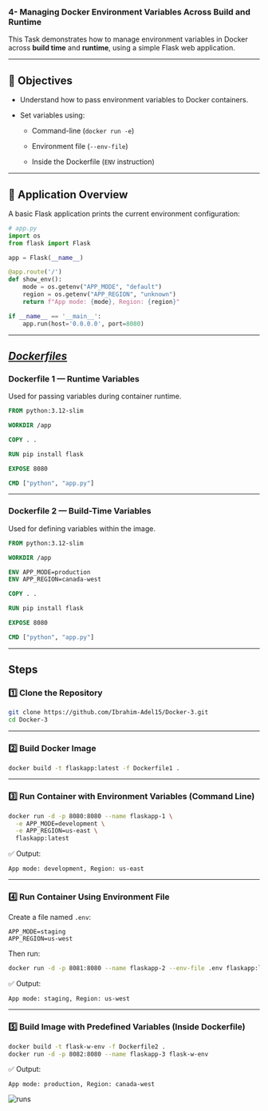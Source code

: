 ### **4- Managing Docker Environment Variables Across Build and Runtime**

This Task demonstrates how to manage environment variables in Docker across **build time** and **runtime**, using a simple Flask web application.

---

## **🧠 Objectives**

- Understand how to pass environment variables to Docker containers.

- Set variables using:
  
  - Command-line (`docker run -e`)
  
  - Environment file (`--env-file`)
  
  - Inside the Dockerfile (`ENV` instruction)

---

## **📂 Application Overview**

A basic Flask application prints the current environment configuration:

```python
# app.py
import os
from flask import Flask

app = Flask(__name__)

@app.route('/')
def show_env():
    mode = os.getenv("APP_MODE", "default")
    region = os.getenv("APP_REGION", "unknown")
    return f"App mode: {mode}, Region: {region}"

if __name__ == '__main__':
    app.run(host='0.0.0.0', port=8080)
```

---

## **<u>*Dockerfiles*</u>**

### **Dockerfile 1 — Runtime Variables**

Used for passing variables during container runtime.

```dockerfile
FROM python:3.12-slim

WORKDIR /app

COPY . .

RUN pip install flask

EXPOSE 8080

CMD ["python", "app.py"]
```

---

### **Dockerfile 2 — Build-Time Variables**

Used for defining variables within the image.

```dockerfile
FROM python:3.12-slim

WORKDIR /app

ENV APP_MODE=production
ENV APP_REGION=canada-west

COPY . .

RUN pip install flask

EXPOSE 8080

CMD ["python", "app.py"]
```

---

## **Steps**

### **1️⃣ Clone the Repository**

```bash
git clone https://github.com/Ibrahim-Adel15/Docker-3.git
cd Docker-3
```

---

### **2️⃣ Build Docker Image**

```bash
docker build -t flaskapp:latest -f Dockerfile1 .
```

---

### **3️⃣ Run Container with Environment Variables (Command Line)**

```bash
docker run -d -p 8080:8080 --name flaskapp-1 \
  -e APP_MODE=development \
  -e APP_REGION=us-east \
  flaskapp:latest
```

✅ Output:

```
App mode: development, Region: us-east
```

---

### **4️⃣ Run Container Using Environment File**

Create a file named `.env`:

```
APP_MODE=staging
APP_REGION=us-west
```

Then run:

```bash
docker run -d -p 8081:8080 --name flaskapp-2 --env-file .env flaskapp:latest
```

✅ Output:

```
App mode: staging, Region: us-west
```

---

### **5️⃣ Build Image with Predefined Variables (Inside Dockerfile)**

```bash
docker build -t flask-w-env -f Dockerfile2 .
docker run -d -p 8082:8080 --name flaskapp-3 flask-w-env
```

✅ Output:

```
App mode: production, Region: canada-west
```



![runs](https://github.com/user-attachments/assets/a1e48f84-1326-4df4-a611-14db488c61aa)
